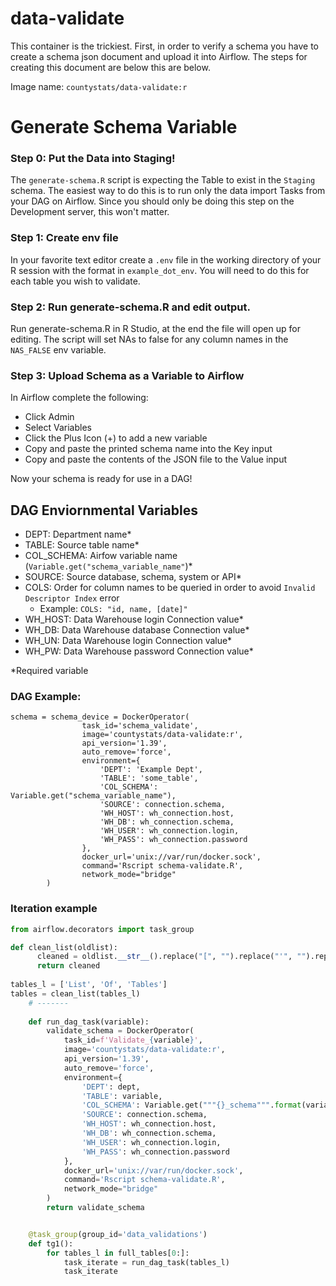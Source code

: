 # data-validate

This container is the trickiest. First, in order to verify a schema you have to create a schema json document and upload it into Airflow. The steps for creating this document are below this are below.

Image name: `countystats/data-validate:r`

# Generate Schema Variable

### Step 0: Put the Data into Staging!

The `generate-schema.R` script is expecting the Table to exist in the `Staging` schema. The easiest way to do this is to run only the data import Tasks from your DAG on Airflow. Since you should only be doing this step on the Development server, this won't matter.

### Step 1: Create env file

In your favorite text editor create a `.env` file in the working directory of your R session with the format in `example_dot_env`. You will need to do this for each table you wish to validate.

### Step 2: Run generate-schema.R and edit output.

Run generate-schema.R in R Studio, at the end the file will open up for editing. The script will set NAs to false for any column names in the `NAS_FALSE` env variable.

### Step 3: Upload Schema as a Variable to Airflow

In Airflow complete the following:

* Click Admin
* Select Variables
* Click the Plus Icon (+) to add a new variable
* Copy and paste the printed schema name into the Key input
* Copy and paste the contents of the JSON file to the Value input

Now your schema is ready for use in a DAG!

## DAG Enviornmental Variables

* DEPT: Department name*
* TABLE: Source table name*
* COL_SCHEMA: Airfow variable name (`Variable.get("schema_variable_name"`)*
* SOURCE: Source database, schema, system or API*
* COLS: Order for column names to be queried in order to avoid `Invalid Descriptor Index` error
  * Example: `COLS: "id, name, [date]"`
* WH_HOST: Data Warehouse login Connection value*
* WH_DB: Data Warehouse database Connection value*
* WH_UN: Data Warehouse login Connection value*
* WH_PW: Data Warehouse password Connection value*

*Required variable

### DAG Example:
```
schema = schema_device = DockerOperator(
                task_id='schema_validate',
                image='countystats/data-validate:r',
                api_version='1.39',
                auto_remove='force',
                environment={
                    'DEPT': 'Example Dept',
                    'TABLE': 'some_table',
                    'COL_SCHEMA': Variable.get("schema_variable_name"),
                    'SOURCE': connection.schema,
                    'WH_HOST': wh_connection.host,
                    'WH_DB': wh_connection.schema,
                    'WH_USER': wh_connection.login,
                    'WH_PASS': wh_connection.password
                },
                docker_url='unix://var/run/docker.sock',
                command='Rscript schema-validate.R',
                network_mode="bridge"
        )
```

### Iteration example

```python
from airflow.decorators import task_group

def clean_list(oldlist):
      cleaned = oldlist.__str__().replace("[", "").replace("'", "").replace("]", "").replace(" ", "")
      return cleaned
    
tables_l = ['List', 'Of', 'Tables']
tables = clean_list(tables_l)    
    # ------- 
    
    def run_dag_task(variable):
        validate_schema = DockerOperator(
            task_id=f'Validate_{variable}',
            image='countystats/data-validate:r',
            api_version='1.39',
            auto_remove='force',
            environment={
                'DEPT': dept,
                'TABLE': variable,
                'COL_SCHEMA': Variable.get("""{}_schema""".format(variable)),
                'SOURCE': connection.schema,
                'WH_HOST': wh_connection.host,
                'WH_DB': wh_connection.schema,
                'WH_USER': wh_connection.login,
                'WH_PASS': wh_connection.password
            },
            docker_url='unix://var/run/docker.sock',
            command='Rscript schema-validate.R',
            network_mode="bridge"
        )
        return validate_schema


    @task_group(group_id='data_validations')
    def tg1():
        for tables_l in full_tables[0:]:
            task_iterate = run_dag_task(tables_l)
            task_iterate
```
